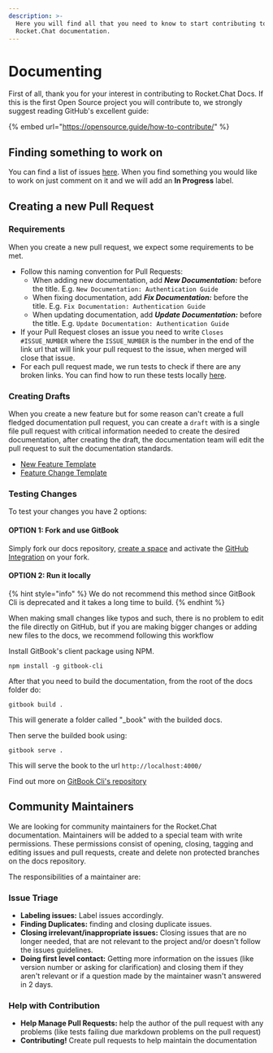 ```yaml
---
description: >-
  Here you will find all that you need to know to start contributing to
  Rocket.Chat documentation.
---
```


# Documenting

First of all, thank you for your interest in contributing to Rocket.Chat Docs. If this is the first Open Source project you will contribute to, we strongly suggest reading GitHub's excellent guide:

{% embed url="https://opensource.guide/how-to-contribute/" %}

## Finding something to work on

You can find a list of issues [here](https://github.com/RocketChat/Rocket.Chat.Docs/issues). When you find something you would like to work on just comment on it and we will add an **In Progress** label.

## Creating a new Pull Request

### Requirements

When you create a new pull request, we expect some requirements to be met.

* Follow this naming convention for Pull Requests:
  * When adding new documentation, add _**New Documentation:**_ before the title. E.g. `New Documentation: Authentication Guide`
  * When fixing documentation, add _**Fix Documentation:**_ before the title. E.g. `Fix Documentation: Authentication Guide`
  * When updating documentation, add _**Update Documentation:**_ before the title. E.g. `Update Documentation: Authentication Guide`
* If your Pull Request closes an issue you need to write `Closes #ISSUE_NUMBER` where the `ISSUE_NUMBER` is the number in the end of the link url that will link your pull request to the issue, when merged will close that issue.
* For each pull request made, we run tests to check if there are any broken links. You can find how to run these tests locally [here](https://docs.rocket.chat/developer-guides/testing/#testing).

### Creating Drafts

When you create a new feature but for some reason can't create a full fledged documentation pull request, you can create a `draft` with is a single file pull request with critical information needed to create the desired documentation, after creating the draft, the documentation team will edit the pull request to suit the documentation standards.

* [New Feature Template](new-feature-draft.md)
* [Feature Change Template](feature-change-draft.md)

### Testing Changes

To test your changes you have 2 options:

#### OPTION 1: Fork and use GitBook

Simply fork our docs repository, [create a space](https://docs.gitbook.com/getting-started/quick-start) and activate the [GitHub Integration](https://docs.gitbook.com/integrations/github) on your fork.

#### OPTION 2: Run it locally

{% hint style="info" %}
We do not recommend this method since GitBook Cli is deprecated and it takes a long time to build.
{% endhint %}

When making small changes like typos and such, there is no problem to edit the file directly on GitHub, but if you are making bigger changes or adding new files to the docs, we recommend following this workflow

Install GitBook's client package using NPM.

```
npm install -g gitbook-cli
```

After that you need to build the documentation, from the root of the docs folder do:

```
gitbook build .
```

This will generate a folder called "\_book" with the builded docs.

Then serve the builded book using:

```text
gitbook serve .
```

This will serve the book to the url `http://localhost:4000/`

Find out more on [GitBook Cli's repository](https://github.com/GitbookIO/gitbook-cli)

## Community Maintainers

We are looking for community maintainers for the Rocket.Chat documentation. Maintainers will be added to a special team with write permissions. These permissions consist of opening, closing, tagging and editing issues and pull requests, create and delete non protected branches on the docs repository.

The responsibilities of a maintainer are:

### Issue Triage

* **Labeling issues:** Label issues accordingly.
* **Finding Duplicates:** finding and closing duplicate issues.
* **Closing irrelevant/inappropriate issues:** Closing issues that are no longer needed, that are not relevant to the project and/or doesn't follow the issues guidelines.
* **Doing first level contact:** Getting more information on the issues \(like version number or asking for clarification\) and closing them if they aren't relevant or if a question made by the maintainer wasn't answered in 2 days.

### Help with Contribution

* **Help Manage Pull Requests:** help the author of the pull request with any problems \(like tests failing due markdown problems on the pull request\)
* **Contributing!** Create pull requests to help maintain the documentation

